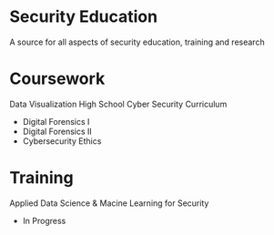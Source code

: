 # Security Education
A source for all aspects of security education, training and research

# Coursework
Data Visualization
High School Cyber Security Curriculum
* Digital Forensics I
* Digital Forensics II
* Cybersecurity Ethics

# Training
Applied Data Science & Macine Learning for Security

* In Progress